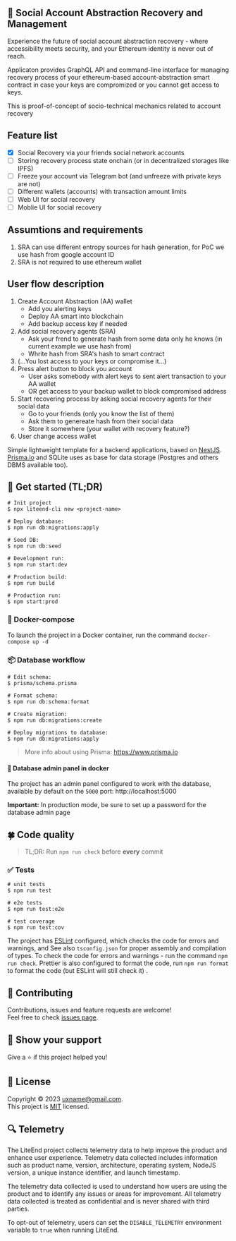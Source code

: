 [//]: # (todo improve readme)

## 🍄 Social Account Abstraction Recovery and Management

Experience the future of social account abstraction recovery - where accessibility meets security, and your Ethereum identity is never out of reach.

Applicaton provides GraphQL API and command-line interface for managing recovery process of your ethereum-based account-abstraction smart contract in case your keys are compromized or you cannot get access to keys.

This is proof-of-concept of socio-technical mechanics related to account recovery 

## Feature list

 - [x] Social Recovery via your friends social network accounts
 - [ ] Storing recovery process state onchain (or in decentralized storages like IPFS)
 - [ ] Freeze your account via Telegram bot (and unfreeze with private keys are not)
 - [ ] Different wallets (accounts) with transaction amount limits
 - [ ] Web UI for social recovery
 - [ ] Moblie UI for social recovery

## Assumtions and requirements

1. SRA can use different entropy sources for hash generation, for PoC we use hash from google account ID 
2. SRA is not required to use ethereum wallet 

## User flow description
1. Create Account Abstraction (AA) wallet
    - Add you alerting keys
    - Deploy AA smart into blockchain
    - Add backup access key if needed
3. Add social recovery agents (SRA)
    - Ask your frend to generate hash from some data only he knows (in current example we use hash from)
    - Whrite hash from SRA's hash to smart contract
5. (...You lost access to your keys or compromise it...) 
6. Press alert button to block you account
    - User asks somebody with alert keys to sent alert transaction to your AA wallet
    - OR get access to your backup wallet to block compromised address
8. Start recovering process by asking social recovery agents for their social data
    - Go to your friends (only you know the list of them)
    - Ask them to genereate hash from their social data
    - Store it somewhere (your wallet with recovery feature?)
10. User change access wallet 

Simple lightweight template for a backend applications, based on [NestJS](https://nestjs.com).
[Prisma.io](https://www.prisma.io) and SQLite uses as base for data storage (Postgres and others DBMS available too).

## 📃 Get started (TL;DR)

```shell
# Init project
$ npx liteend-cli new <project-name>

# Deploy database: 
$ npm run db:migrations:apply

# Seed DB: 
$ npm run db:seed

# Development run: 
$ npm run start:dev

# Production build: 
$ npm run build

# Production run: 
$ npm start:prod
```

### 🥡 Docker-compose

To launch the project in a Docker container, run the command `docker-compose up -d`

### 📦 Database workflow

```shell
# Edit schema: 
$ prisma/schema.prisma

# Format schema: 
$ npm run db:schema:format

# Create migration: 
$ npm run db:migrations:create

# Deploy migrations to database: 
$ npm run db:migrations:apply
```

> More info about using Prisma: https://www.prisma.io

#### 🔑 Database admin panel in docker

The project has an admin panel configured to work with the database, available by default on the `5000`
port: http://localhost:5000

**Important:** In production mode, be sure to set up a password for the database admin page

## 🍀 Code quality

> TL;DR: Run `npm run check` before **every** commit

### ✅ Tests

```shell
# unit tests
$ npm run test

# e2e tests
$ npm run test:e2e

# test coverage
$ npm run test:cov
```

The project has [ESLint](https://eslint.org/) configured, which checks the code for errors and warnings, and See
also `tsconfig.json` for proper assembly and compilation of types. To check the code for errors and warnings - run the
command `npm run check`.
Prettier is also configured to format the code, run `npm run format` to format the code (but ESLint will still check it)
.

## 🤝 Contributing

Contributions, issues and feature requests are welcome!<br />Feel free to
check [issues page](https://github.com/uxname/liteend/issues).

## 💪 Show your support

Give a ⭐️ if this project helped you!

## 📝 License

Copyright © 2023 [uxname@gmail.com](https://github.com/uxname).<br />
This project is [MIT](https://mit-license.org/) licensed.

## 🔍 Telemetry
The LiteEnd project collects telemetry data to help improve the product and enhance user experience. Telemetry data collected includes information such as product name, version, architecture, operating system, NodeJS version, a unique instance identifier, and launch timestamp.

The telemetry data collected is used to understand how users are using the product and to identify any issues or areas for improvement. All telemetry data collected is treated as confidential and is never shared with third parties.

To opt-out of telemetry, users can set the `DISABLE_TELEMETRY` environment variable to `true` when running LiteEnd.
